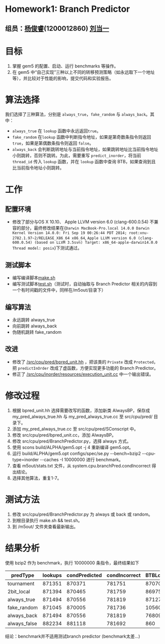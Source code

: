 Homework1: Branch Predictor
=============
组员：[杨俊睿](www.yangjunrui.com)(1200012860) [刘当一](https://github.com/liudangyi)
-------------
# 目标
1. 掌握 gem5 的配置、启动、运行 benchmarks 等操作。
2. 在 gem5 中“自己实现”三种以上不同的转移预测策略（如永远取下一个地址等），并比较对于性能的影响，提交代码和实验报告。
# 算法选择
我们选择了三种算法，分别是 `always_true`，`fake_random` 与 `always_back`。其中：

* `always_true` 在 `lookup` 函数中永远返回`true`。
* `fake_random` 在`lookup` 函数中判断指令地址，如果是第奇数条指令则返回 `true`，如果是第偶数条指令则返回 `false`。
* `always_back` 会判断跳转地址与当前指令地址，如果跳转地址比当前指令地址小则跳转，否则不跳转。为此，需要重写 `predict_inorder`，将当前 `thread_id` 传入 `lookup` 函数，并在 `lookup` 函数中查询 BTB，如果查询到且比当前指令地址小则跳转。
# 工作
## 配置环境
* 修改了部分与OS X 10.10、 Apple LLVM version 6.0 (clang-600.0.54) 不兼容的部分，最终修改结果在{`Darwin MacBook-Pro.local 14.0.0 Darwin Kernel Version 14.0.0: Fri Sep 19 00:26:44 PDT 2014; root:xnu-2782.1.97~2/RELEASE_X86_64 x86_64`, `Apple LLVM version 6.0 (clang-600.0.54) (based on LLVM 3.5svn) Target: x86_64-apple-darwin14.0.0 Thread model: posix`}下测试通过。
## 测试脚本
* 编写编译脚本[make.sh](https://github.com/valkjsaaa/gem5-mod-for-pku-class-04830140/blob/master/make.sh)
* 编写测试脚本[test.sh](https://github.com/valkjsaaa/gem5-mod-for-pku-class-04830140/blob/master/test.sh)（测试时，自动抽取与 Branch Predictor 相关的内容到一个有时间戳的文件中，同样在/m5out/目录下）
## 编写算法
* 永远跳转 always_true 
* 向前跳转 always_back
* 伪随机跳转 fake_random
## 改进
* 修改了 [/src/cpu/pred/bpred_unit.hh](https://github.com/valkjsaaa/gem5-mod-for-pku-class-04830140/blob/master/src/cpu/pred/bpred_unit.hh) ，把该类的 `Private` 改成 `Protected`， 把 `predictInOrder` 改成了虚函数，方便实现更多功能的 Branch Predictor。
* 修正了 [/src/cpu/inorder/resources/execution_unit.cc](https://github.com/valkjsaaa/gem5-mod-for-pku-class-04830140/blob/master/src/cpu/inorder/resources/execution_unit.cc) 中一个输出错误。
# 修改过程
1. 根据 bpred_unit.hh 选择需要改写的函数，添加新类 AlwaysBP，保存成 my_pred_always_true.hh 与 my_pred_always_true.cc 至 src/cpu/pred/ 目录下。
2. 添加 my_pred_always_true.cc 至 src/cpu/pred/SConscript 中。
3. 修改 src/cpu/pred/bpred_unit.cc，添加 AlwaysBP。
4. 修改 src/cpu/pred/BranchPredictor.py，选择 always 方式。
5. 使用 scons build/ALPHA/gem5.opt -j 4 重新编译 gem5.opt。
6. 运行 build/ALPHA/gem5.opt configs/spec/se.py --bench=bzip2 --cpu-type=inorder --caches -I 10000000 进行 benchmark。
7. 查看 m5out/stats.txt 文件，从 system.cpu.branchPred.condIncorrect 得出结论。
8. 选择其他算法，重复1-7。
# 测试方法
1. 修改 src/cpu/pred/BranchPredictor.py 为 always 或 back 或 random。
2. 到根目录执行 make.sh && test.sh。
3. 到 /m5out/ 文件夹查看最新输出。
# 结果分析
使用 bzip2 作为 benchmark，执行 10000000 条指令，最终结果如下

| predType     | lookups | condPredicted | condIncorrect | BTBLookups | BTBHits |
|--------------|---------|---------------|---------------|------------|---------|
| tournament   | 871351  | 870371        | 781751        | 870709     | 767260  |
| 2bit_local   | 871394  | 870465        | 781759        | 869758     | 767336  |
| always_true  | 871494  | 870556        | 781819        | 871279     | 767534  |
| fake_random  | 871045  | 870005        | 781736        | 105603     | 104471  |
| always_back  | 871494  | 870556        | 781819        | 768098     | 767534  |
| always_false | 882234  | 881118        | 781692        | 860        | 330     |  

结论：benchmark并不适用测试branch predictor (benchmark太差...)
